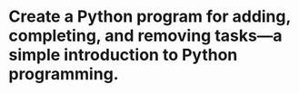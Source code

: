 # Create a Python program for adding, completing, and removing tasks—a simple introduction to Python programming.
